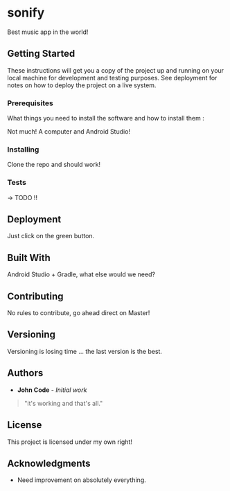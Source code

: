 # sonify

Best music app in the world!

## Getting Started

These instructions will get you a copy of the project up and running on your local machine for development and testing purposes. See deployment for notes on how to deploy the project on a live system.

### Prerequisites

What things you need to install the software and how to install them :

Not much! A computer and Android Studio!


### Installing

Clone the repo and should work!

### Tests

-> TODO !!

## Deployment

Just click on the green button.

## Built With

Android Studio + Gradle, what else would we need?

## Contributing

No rules to contribute, go ahead direct on Master!

## Versioning

Versioning is losing time ... the last version is the best.

## Authors

* **John Code** - *Initial work* 
>  "it's working and that's all."


## License

This project is licensed under my own right!

## Acknowledgments

* Need improvement on absolutely everything.

